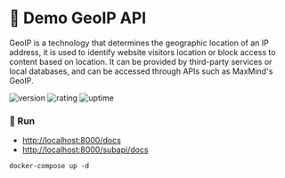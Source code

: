 # 🎉 Demo GeoIP API

GeoIP is a technology that determines the geographic location of an IP address, it is used to identify website visitors location or block access to content based on location. It can be provided by third-party services or local databases, and can be accessed through APIs such as MaxMind's GeoIP.

![version](https://img.shields.io/badge/version-1.0-blue)
![rating](https://img.shields.io/badge/rating-★★★★★-yellow)
![uptime](https://img.shields.io/badge/uptime-100%25-brightgreen)

### 🥈 Run

- [http://localhost:8000/docs](http://localhost:8000/docs)
- [http://localhost:8000/subapi/docs](http://localhost:8000/subapi/docs)

```shell
docker-compose up -d
```
